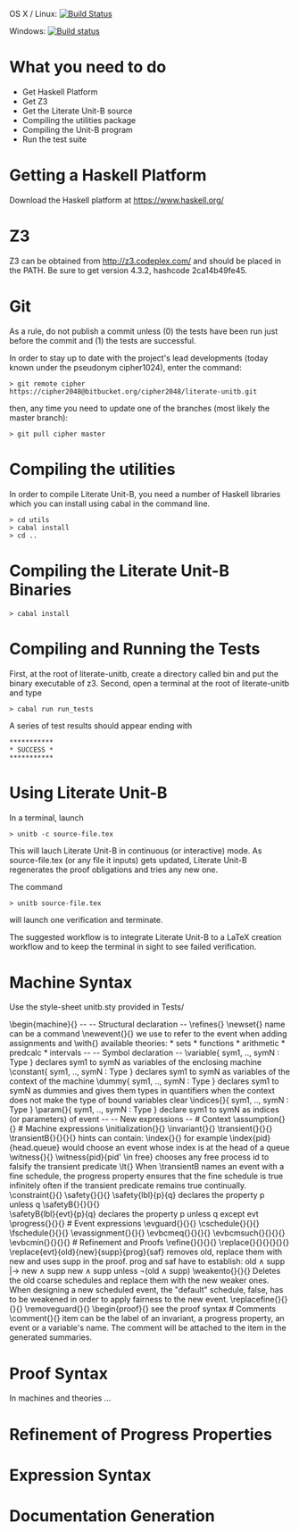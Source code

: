 OS X / Linux: [![Build Status](https://travis-ci.org/unitb/literate-unitb.svg?branch=master)](https://travis-ci.org/unitb/literate-unitb)

Windows: [![Build status](https://ci.appveyor.com/api/projects/status/ftkjg65dda28qir7?svg=true)](https://ci.appveyor.com/project/cipher1024/literate-unitb)

What you need to do
===================

* Get Haskell Platform
* Get Z3
* Get the Literate Unit-B source
* Compiling the utilities package
* Compiling the Unit-B program
* Run the test suite

Getting a Haskell Platform
==========================

Download the Haskell platform at https://www.haskell.org/

Z3
==

Z3 can be obtained from http://z3.codeplex.com/ and should be placed
in the PATH. Be sure to get version 4.3.2, hashcode 2ca14b49fe45.

Git
===

As a rule, do not publish a commit unless (0) the tests have been run
just before the commit and (1) the tests are successful.

In order to stay up to date with the project's lead developments
(today known under the pseudonym cipher1024), enter the command:

    > git remote cipher https://cipher2048@bitbucket.org/cipher2048/literate-unitb.git

then, any time you need to update one of the branches (most likely the
master branch):

    > git pull cipher master

Compiling the utilities
=======================

In order to compile Literate Unit-B, you need a number of Haskell
libraries which you can install using cabal in the command line.

	> cd utils
	> cabal install
	> cd ..

Compiling the Literate Unit-B Binaries
======================================

	> cabal install

Compiling and Running the Tests
===============================

First, at the root of literate-unitb, create a directory called bin
and put the binary executable of z3.  Second, open a terminal at the
root of literate-unitb and type

	> cabal run run_tests

A series of test results should appear ending with

	***********
	* SUCCESS *
	***********

Using Literate Unit-B
=====================

In a terminal, launch

	> unitb -c source-file.tex

This will lauch Literate Unit-B in continuous (or interactive) mode.
As source-file.tex (or any file it inputs) gets updated, Literate
Unit-B regenerates the proof obligations and tries any new one.

The command

	> unitb source-file.tex

will launch one verification and terminate.

The suggested workflow is to integrate Literate Unit-B to a LaTeX 
creation workflow and to keep the terminal in sight to see failed 
verification.

Machine Syntax
==============

Use the style-sheet unitb.sty provided in Tests/

\begin{machine}{<machine-name>}
		--
		-- Structural declaration
		--
	\refines{<machine-name>}
	\newset{<name>}
		name can be a command
	\newevent{<label>}{<displayed-name>}
		we use <label> to refer to the event when adding assignments and 
	\with{<theory>}
		available theories:
			* sets
			* functions
			* arithmetic
			* predcalc
			* intervals
		--
		-- Symbol declaration
		--
	\variable{ sym1, .., symN : Type }
		declares sym1 to symN as variables of the enclosing machine
	\constant{ sym1, .., symN : Type }
		declares sym1 to symN as variables of the context of the machine
	\dummy{ sym1, .., symN : Type }
		declares sym1 to symN as dummies and gives them types in quantifiers
		when the context does not make the type of bound variables clear
	\indices{<event-label>}{ sym1, .., symN : Type }
	\param{<event-label>}{ sym1, .., symN : Type }
		declare sym1 to symN as indices (or parameters) of event <event-label>
		--
		-- New expressions
		--
		# Context
	\assumption{<label>}{<bool-expression>}
		# Machine expressions
	\initialization{<label>}{<bool-expression>}
	\invariant{<label>}{<bool-expression>}
	\transient{<event-label>}{<label>}{<bool-expression>}
	\transientB{<event-label>}{<label>}{<hint>}{<bool-expression>}
			hints can contain:
				\index{<index>}{<expression>}
					for example \index{pid}{head.queue} would choose an
					event whose index is at the head of a queue
				\witness{<index>}{<bool-expression>}
					\witness{pid}{pid' \in free} chooses any free process
					id to falsify the transient predicate
				\lt{<prog-label>}
					When \transientB names an event with a fine schedule,
					the progress property ensures that the fine schedule 
					is true infinitely often if the transient predicate
					remains true continually.
	\constraint{<label>}{<bool-expression-with-primes>}
	\safety{<label>}{<bool-expression>}{<bool-expression>}
		\safety{lbl}{p}{q} declares the property p unless q
	\safetyB{<label>}{<event-label>}{<bool-expression>}{<bool-expression>}	
		\safetyB{lbl}{evt}{p}{q} declares the property p unless q except evt
	\progress{<label>}{<bool-expression>}{<bool-expression>}
		# Event expressions
	\evguard{<event-label>}{<guard-label>}{<bool-expression>}
	\cschedule{<event-label>}{<guard-label>}{<bool-expression>}
	\fschedule{<event-label>}{<guard-label>}{<bool-expression>}
	\evassignment{<event-label>}{<action-label>}{<boolean expression with primes>}
	\evbcmeq{<event-label>}{<action-label>}{<variable>}{<expression>}
	\evbcmsuch{<event-label>}{<action-label>}{<variable-list>}{<bool-expression-with-primes>}
	\evbcmin{<event-label>}{<action-label>}{<variable>}{<set-expression>}
		# Refinement and Proofs
	\refine{<target-prog>}{<rule-name>}{<list-of-hypothesis>}{<hints>}
	\replace{<event-label>}{<list-of-old-coarse-schedules>}{<list-of-new-coarse-schedules>}{<list-of-supporting-schedules>}{<progress-property-label>}{<safety-property-label>}
		\replace{evt}{old}{new}{supp}{prog}{saf} removes old, replace them with
		new and uses supp in the proof. prog and saf have to establish:
			old ∧ supp |-> new ∧ supp
			new ∧ supp  unless  ¬(old ∧ supp)
	\weakento{<event-label>}{<list-of-old-coarse-schedules>}{<list-of-new-coarse-schedules>}
		Deletes the old coarse schedules and replace them with the new 
		weaker ones. When designing a new scheduled event, the "default" 
		schedule, false, has to be weakened in order to apply fairness
		to the new event.
	\replacefine{<event-label>}{<old-fine-schedule>}{<new-fine-schedule>}{<optional-progress-property>}
	\removeguard{<event-label>}{<list-of-guard-labels>}
	\begin{proof}{<proof-obligation-label>}
		see the proof syntax
		# Comments
	\comment{<item>}{<string>}
		item can be the label of an invariant, a progress property, an event
		or a variable's name. The comment will be attached to the item in 
		the generated summaries.

Proof Syntax
============

In machines and theories ...

Refinement of Progress Properties
=================================

Expression Syntax
=================

Documentation Generation
========================
